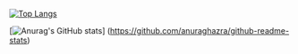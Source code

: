 [![Top Langs](https://github-readme-stats.vercel.app/api/top-langs/?username=eityamo&theme=gruvbox
)](https://github.com/anuraghazra/github-readme-stats)

[![Anurag's GitHub stats](https://github-readme-stats.vercel.app/api?username=eityamo)]
(https://github.com/anuraghazra/github-readme-stats)

